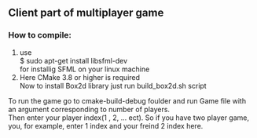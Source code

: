 ## Client part of multiplayer game
### How to compile:
1) use  
$ sudo apt-get install libsfml-dev  
for installig SFML on your linux machine
2) Here CMake 3.8 or higher is required  
Now to install Box2d library just run build_box2d.sh script  

To run the game go to cmake-build-debug foulder and run Game file with an argument corresponding to number of players.  
Then enter your player index(1 , 2, ... ect). So if you have two player game, you, for example, enter 1 index and your freind 2 index here.
